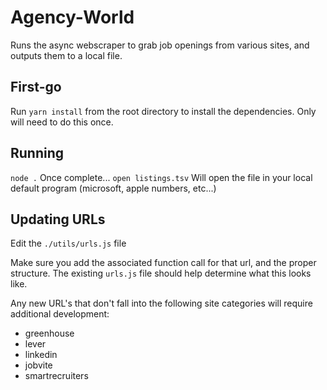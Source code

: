 # Agency-World

Runs the async webscraper to grab job openings from various sites, and outputs them to a local file.

## First-go
Run `yarn install` from the root directory to install the dependencies.
Only will need to do this once.

## Running
`node .`
Once complete...
`open listings.tsv`
Will open the file in your local default program (microsoft, apple numbers, etc...)

## Updating URLs
Edit the `./utils/urls.js` file

Make sure you add the associated function call for that url, and the proper structure.
The existing `urls.js` file should help determine what this looks like.

Any new URL's that don't fall into the following site categories will require additional development:
- greenhouse
- lever
- linkedin
- jobvite
- smartrecruiters
